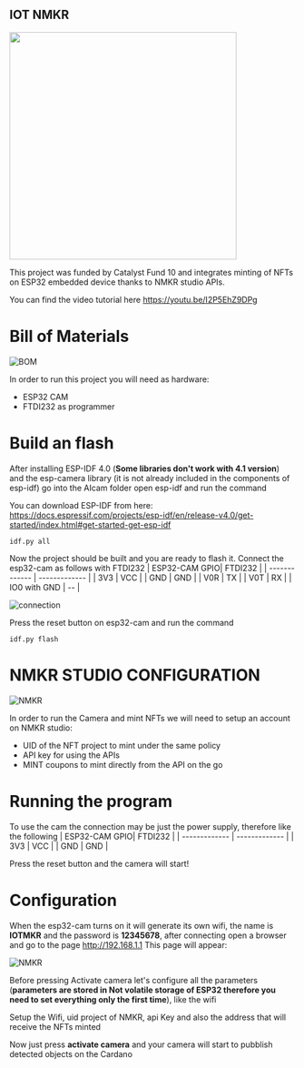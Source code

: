 ## IOT NMKR 

<img src="https://raw.githubusercontent.com/elRaulito/IoT-NMKR-integration-Open-Source-/main/images/1.png" width="400">


This project was funded by Catalyst Fund 10 and integrates minting of NFTs on ESP32 embedded device thanks to NMKR studio APIs.

You can find the video tutorial here https://youtu.be/I2P5EhZ9DPg

# Bill of Materials

![BOM](https://raw.githubusercontent.com/elRaulito/IoT-NMKR-integration-Open-Source-/main/images/2.png)

In order to run this project you will need as hardware:

- ESP32 CAM
- FTDI232 as programmer

# Build an flash

After installing ESP-IDF 4.0 (**Some libraries don't work with 4.1 version**) and the esp-camera library (it is not already included in the components of esp-idf) go into the AIcam folder open esp-idf and run the command

You can download ESP-IDF from here: https://docs.espressif.com/projects/esp-idf/en/release-v4.0/get-started/index.html#get-started-get-esp-idf

```
idf.py all
```

Now the project should be built and you are ready to flash it.
Connect the esp32-cam as follows with FTDI232
| ESP32-CAM GPIO| FTDI232 |
| ------------- | ------------- |
| 3V3           | VCC           |
| GND           | GND           |
| V0R           | TX           |
| V0T           | RX           |
| IO0 with GND   |  --          |

![connection](https://raw.githubusercontent.com/elRaulito/IoT-NMKR-integration-Open-Source-/main/images/3.png)

Press the reset button on esp32-cam and run the command 

```
idf.py flash

```
# NMKR STUDIO CONFIGURATION

![NMKR](https://raw.githubusercontent.com/elRaulito/IoT-NMKR-integration-Open-Source-/main/images/4.png)


In order to run the Camera and mint NFTs we will need to setup an account on NMKR studio:

- UID of the NFT project to mint under the same policy
- API key for using the APIs
- MINT coupons to mint directly from the API on the go


# Running the program

To use the cam the connection may be just the power supply, therefore like the following
| ESP32-CAM GPIO| FTDI232 |
| ------------- | ------------- |
| 3V3           | VCC           |
| GND           | GND           |


Press the reset button and the camera will start!

# Configuration

When the esp32-cam turns on it will generate its own wifi, the name is **IOTMKR** and the password is **12345678**, after connecting
open a browser and go to the page http://192.168.1.1 
This page will appear:

![NMKR](https://raw.githubusercontent.com/elRaulito/IoT-NMKR-integration-Open-Source-/main/images/5.png)

Before pressing Activate camera let's configure all the parameters (**parameters are stored in Not volatile storage of ESP32 therefore you need to set everything only the first time**), 
like the wifi

Setup the Wifi, uid project of NMKR, api Key and also the address that will receive the NFTs minted


Now just press **activate camera** and your camera will start to pubblish detected objects on the Cardano
